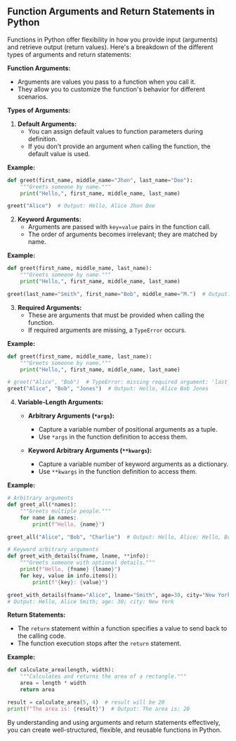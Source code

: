 ## Function Arguments and Return Statements in Python

Functions in Python offer flexibility in how you provide input (arguments) and retrieve output (return values). Here's a breakdown of the different types of arguments and return statements:

**Function Arguments:**

- Arguments are values you pass to a function when you call it.
- They allow you to customize the function's behavior for different scenarios.

**Types of Arguments:**

1. **Default Arguments:**
   - You can assign default values to function parameters during definition.
   - If you don't provide an argument when calling the function, the default value is used.

**Example:**

```python
def greet(first_name, middle_name="Jhon", last_name="Doe"):
    """Greets someone by name."""
    print("Hello,", first_name, middle_name, last_name)

greet("Alice")  # Output: Hello, Alice Jhon Doe
```

2. **Keyword Arguments:**
   - Arguments are passed with `key=value` pairs in the function call.
   - The order of arguments becomes irrelevant; they are matched by name.

**Example:**

```python
def greet(first_name, middle_name, last_name):
    """Greets someone by name."""
    print("Hello,", first_name, middle_name, last_name)

greet(last_name="Smith", first_name="Bob", middle_name="M.")  # Output: Hello, Bob M. Smith
```

3. **Required Arguments:**
   - These are arguments that must be provided when calling the function.
   - If required arguments are missing, a `TypeError` occurs.

**Example:**

```python
def greet(first_name, middle_name, last_name):
    """Greets someone by name."""
    print("Hello,", first_name, middle_name, last_name)

# greet("Alice", "Bob")  # TypeError: missing required argument: 'last_name'
greet("Alice", "Bob", "Jones")  # Output: Hello, Alice Bob Jones
```

4. **Variable-Length Arguments:**

   - **Arbitrary Arguments (`*args`):**
     - Capture a variable number of positional arguments as a tuple.
     - Use `*args` in the function definition to access them.

   - **Keyword Arbitrary Arguments (`**kwargs`):**
     - Capture a variable number of keyword arguments as a dictionary.
     - Use `**kwargs` in the function definition to access them.

**Example:**

```python
# Arbitrary arguments
def greet_all(*names):
    """Greets multiple people."""
    for name in names:
        print(f"Hello, {name}")

greet_all("Alice", "Bob", "Charlie")  # Output: Hello, Alice; Hello, Bob; Hello, Charlie

# Keyword arbitrary arguments
def greet_with_details(fname, lname, **info):
    """Greets someone with optional details."""
    print(f"Hello, {fname} {lname}")
    for key, value in info.items():
        print(f"{key}: {value}")

greet_with_details(fname="Alice", lname="Smith", age=30, city="New York")
# Output: Hello, Alice Smith; age: 30; city: New York
```

**Return Statements:**

- The `return` statement within a function specifies a value to send back to the calling code.
- The function execution stops after the `return` statement.

**Example:**

```python
def calculate_area(length, width):
    """Calculates and returns the area of a rectangle."""
    area = length * width
    return area

result = calculate_area(5, 4)  # result will be 20
print(f"The area is: {result}")  # Output: The area is: 20
```

By understanding and using arguments and return statements effectively, you can create well-structured, flexible, and reusable functions in Python.
